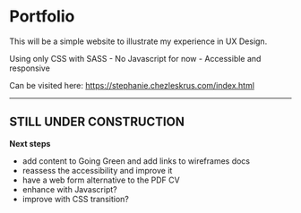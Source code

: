 # Portfolio
This will be a simple website to illustrate my experience in UX Design.

Using only CSS with SASS - No Javascript for now -
Accessible and responsive

Can be visited here: 
https://stephanie.chezleskrus.com/index.html

---

## STILL UNDER CONSTRUCTION

**Next steps**
- add content to Going Green and add links to wireframes docs
- reassess the accessibility and improve it 
- have a web form alternative to the PDF CV
- enhance with Javascript?
- improve with CSS transition?
